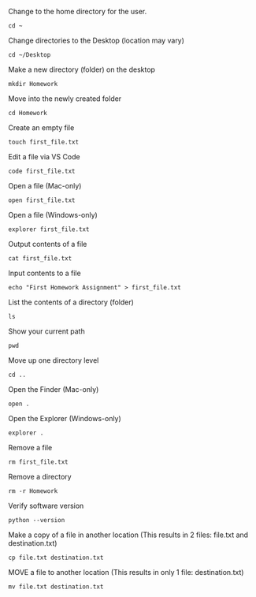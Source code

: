 Change to the home directory for the user.
```shell
cd ~
```

Change directories to the Desktop (location may vary)
```shell
cd ~/Desktop
```

Make a new directory (folder) on the desktop
```shell
mkdir Homework
```

Move into the newly created folder
```shell
cd Homework
```

Create an empty file
```shell
touch first_file.txt
```

Edit a file via VS Code
```shell
code first_file.txt
```

Open a file (Mac-only)
```shell
open first_file.txt
```

Open a file (Windows-only)
```shell
explorer first_file.txt
```

Output contents of a file
```shell
cat first_file.txt
```

Input contents to a file
```shell
echo "First Homework Assignment" > first_file.txt
```

List the contents of a directory (folder)
```shell
ls
```

Show your current path
```shell
pwd
```

Move up one directory level
```shell
cd ..
```

Open the Finder (Mac-only)
```shell
open .
```

Open the Explorer (Windows-only)
```shell
explorer .
```

Remove a file
```shell
rm first_file.txt
```

Remove a directory
```shell
rm -r Homework
```

Verify software version
```shell
python --version
```


Make a copy of a file in another location (This results in 2 files: file.txt and destination.txt)
```shell
cp file.txt destination.txt
```

MOVE a file to another location (This results in only 1 file: destination.txt)
```shell
mv file.txt destination.txt
```


